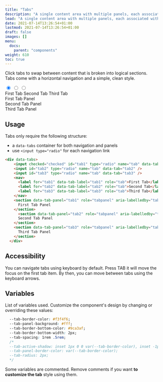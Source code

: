 ```yaml
---
title: "Tabs"
description: "A single content area with multiple panels, each associated with a header in a list."
lead: "A single content area with multiple panels, each associated with a header in a list."
date: 2021-07-14T13:26:54+01:00
lastmod: 2021-07-14T13:26:54+01:00
draft: false
images: []
menu:
  docs:
    parent: "components"
weight: 610
toc: true
---
```


Click tabs to swap between content that is broken into logical sections. Tabs come with a horizontal navigation and a simple, clean style.

<div class="preview">
  <link rel="stylesheet" href="/cssui/cssui.min.css">
  <link rel="stylesheet" href="/cssui/cssui.tabs.min.css">

  <div data-tabs role="tablist" aria-label="Sample tabs">
    <input id="tab1" type="radio" name="tab" data-tab="tab1" role="tab" aria-controls="tab-panel1" checked="checked" />
    <input id="tab2" type="radio" name="tab" data-tab="tab2" role="tab" aria-controls="tab-panel2" />
    <input id="tab3" type="radio" name="tab" data-tab="tab3" role="tab" aria-controls="tab-panel3" />
    <nav>
      <label for="tab1" data-tab-label="tab1">First Tab</label>
      <label for="tab2" data-tab-label="tab2">Second Tab</label>
      <label for="tab3" data-tab-label="tab3">Third Tab</label>
    </nav>
    <section id="tab-panel1" data-tab-panel="tab1" role="tabpanel" aria-labelledby="tab1">
      First Tab Panel
    </section>
    <section id="tab-panel2" data-tab-panel="tab2" role="tabpanel" aria-labelledby="tab2">
      Second Tab Panel
    </section>
    <section id="tab-panel3" data-tab-panel="tab3" role="tabpanel" aria-labelledby="tab3">
      Third Tab Panel
    </section>
  </div>
</div>

## Usage

Tabs only require the following structure:
- a `data-tabs` container for both navigation and panels
- use `<input type="radio"` for each navigation link

```html
<div data-tabs>
    <input checked="checked" id="tab1" type="radio" name="tab" data-tab="tab1" />
    <input id="tab2" type="radio" name="tab" data-tab="tab2" />
    <input id="tab3" type="radio" name="tab" data-tab="tab3" />
    <nav>
      <label for="tab1" data-tab-label="tab1" role="tab">First Tab</label>
      <label for="tab2" data-tab-label="tab2" role="tab">Second Tab</label>
      <label for="tab3" data-tab-label="tab3" role="tab">Third Tab</label>
    </nav>
    <section data-tab-panel="tab1" role="tabpanel" aria-labelledby="tab1">
      First Tab Panel
    </section>
      <section data-tab-panel="tab2" role="tabpanel" aria-labelledby="tab2">
      Second Tab Panel
    </section>
    <section data-tab-panel="tab3" role="tabpanel" aria-labelledby="tab3">
      Third Tab Panel
    </section>
  </div>
```
## Accessibility
You can navigate tabs using keyboard by default. Press TAB it will move the focus on the first tab item. By then, you can move between tabs using the keyboard arrows.

## Variables

List of variables used. Customize the component's design by changing or overriding these values:

```css
  --tab-border-color: #f3f4f6;
  --tab-panel-background: #fff;
  --tab-border-bottom-color: #9ca3af;
  --tab-border-bottom-width: 2px;
  --tab-spacing: 1rem .5rem;
  /* 
  --tab-active-shadow: inset 1px 0 0 var(--tab-border-color), inset -1px 1px 0 var(--tab-border-color), 0 1px 0 white; 
  --tab-panel-border-color: var(--tab-border-color);
  --tab-radius: 2px; 
  */
```

Some variables are commented. Remove comments if you want **to customize the tab** style using them.
